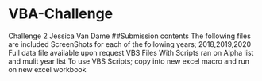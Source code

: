 # VBA-Challenge
Challenge 2
Jessica Van Dame
##Submission contents
The following files are included
  ScreenShots for each of the following years; 2018,2019,2020
    Full data file available upon request
  VBS Files
    With Scripts ran on Alpha list and mulit year list
      To use VBS Scripts; copy into new excel macro and run on new excel workbook
